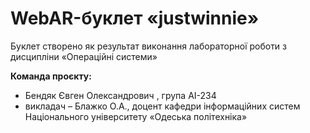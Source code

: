 # WebAR-буклет «justwinnie»
 Буклет створено як результат виконання лабораторної роботи з дисципліни «Операційні системи» 

 **Команда проєкту:**
 - Бендяк Євген Олександрович , група АІ-234 
 - викладач – Блажко О.А., доцент кафедри інформаційних систем Національного університету «Одеська політехніка» 

